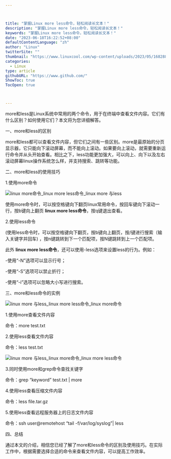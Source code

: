 ```yaml
---



title: "掌握Linux more less命令，轻松阅读长文本！"
description: "掌握Linux more less命令，轻松阅读长文本！"
keywords: "掌握Linux more less命令，轻松阅读长文本！"
date: "2023-06-18T16:22:52+08:00"
defaultContentLanguage: "zh"
author: "Linux"
twitterSite: ""
thumbnail: "https://www.linuxcool.com/wp-content/uploads/2023/05/1682885377207_0.png"
categories:
  - Linux
type: article
githubURL: "https://www.github.com/"
ShowToc: true
TocOpen: true



---
```


more和less是Linux系统中常用的两个命令，用于在终端中查看文件内容。它们有什么区别？如何使用它们？本文将为您详细解答。

一、more和less的区别

more和less都可以查看文件内容，但它们之间有一些区别。more是最原始的分页显示器，它只能向下滚动屏幕，而不能向上滚动。如果要向上滚动，就需要重新运行命令并从头开始查看。相比之下，less功能更加强大，可以向上、向下以及左右滚动屏幕linux操作系统怎么样，并支持搜索、跳转等功能。

二、more和less的使用技巧

1.使用more命令

![linux more命令_linux more less命令_linux more 与less](https://www.linuxcool.com/wp-content/uploads/2023/05/1682885377207_0.png)

使用more命令时，可以按空格键向下翻页linux常用命令，按回车键向下滚动一行，按b键向上翻页 **linux more less命令**，按q键退出查看。

2.使用less命令

(使用less命令时，可以按空格键向下翻页，按b键向上翻页，按/键进行搜索（输入关键字并回车) ，按n键跳转到下一个匹配项，按N键跳转到上一个匹配项。

此外 **linux more less命令**，还可以使用-less选项来设置less的行为。例如：

-使用“-N”选项可以显示行号；

-使用“-S”选项可以禁止折行；

-使用“-i”选项可以忽略大小写进行搜索。

三、more和less命令的实例

![linux more 与less_linux more less命令_linux more命令](https://www.linuxcool.com/wp-content/uploads/2023/05/1682885377207_2.png)

1.使用more查看文件内容

命令：more test.txt

2.使用less查看文件内容

命令：less test.txt

![linux more 与less_linux more命令_linux more less命令](https://www.linuxcool.com/wp-content/uploads/2023/05/1682885377207_3.png)

3.同时使用more和grep命令查找关键字

命令：grep “keyword” test.txt | more

4.使用less查看压缩文件内容

命令：less file.tar.gz

5.使用less查看远程服务器上的日志文件内容

命令：ssh user@remotehost “tail -f/var/log/syslog”| less

四、总结

通过本文的介绍，相信您已经了解了more和less命令的区别及使用技巧。在实际工作中，根据需要选择合适的命令来查看文件内容，可以提高工作效率。
